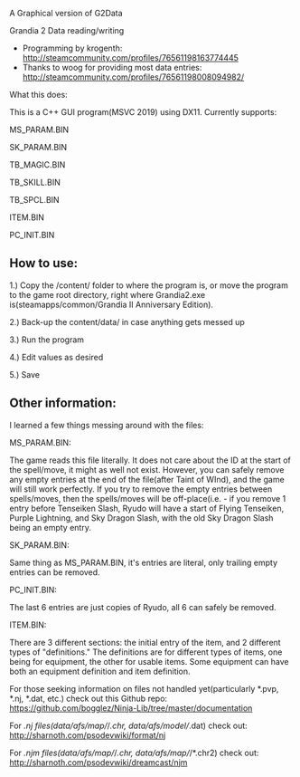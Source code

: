 A Graphical version of G2Data

Grandia 2 Data reading/writing
 - Programming by krogenth: http://steamcommunity.com/profiles/76561198163774445
 - Thanks to woog for providing most data entries: http://steamcommunity.com/profiles/76561198008094982/

What this does:

This is a C++ GUI program(MSVC 2019) using DX11. Currently supports:

MS_PARAM.BIN

SK_PARAM.BIN

TB_MAGIC.BIN

TB_SKILL.BIN

TB_SPCL.BIN

ITEM.BIN

PC_INIT.BIN

## How to use:

1.) Copy the /content/ folder to where the program is, or move the program to the game root directory, right where Grandia2.exe is(steamapps/common/Grandia II Anniversary Edition).

2.) Back-up the content/data/ in case anything gets messed up

3.) Run the program

4.) Edit values as desired

5.) Save

## Other information:

I learned a few things messing around with the files:

MS_PARAM.BIN:

The game reads this file literally. It does not care about the ID at the start of the spell/move, it might as well not exist. However, you can safely remove any empty entries at the end of the file(after Taint of WInd), and the game will still work perfectly. If you try to remove the empty entries between spells/moves, then the spells/moves will be off-place(i.e. - if you remove 1 entry before Tenseiken Slash, Ryudo will have a start of Flying Tenseiken, Purple Lightning, and Sky Dragon Slash, with the old Sky Dragon Slash being an empty entry.

SK_PARAM.BIN:

Same thing as MS_PARAM.BIN, it's entries are literal, only trailing empty entries can be removed.

PC_INIT.BIN:

The last 6 entries are just copies of Ryudo, all 6 can safely be removed.

ITEM.BIN:

There are 3 different sections: the initial entry of the item, and 2 different types of "definitions." The definitions are for different types of items, one being for equipment, the other for usable items. Some equipment can have both an equipment definition and item definition.
	
For those seeking information on files not handled yet(particularly *.pvp, *.nj, *.dat, etc.) check out this Github repo:
https://github.com/bogglez/Ninja-Lib/tree/master/documentation

For *.nj files(data/afs/map/*/*.chr, data/afs/model/*.dat) check out:
http://sharnoth.com/psodevwiki/format/nj

For *.njm files(data/afs/map/*/*.chr, data/afs/map/*/*.chr2) check out:
http://sharnoth.com/psodevwiki/dreamcast/njm
